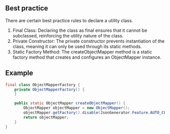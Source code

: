 ## Best practice
There are certain best practice rules to declare a utility class. 

1) Final Class: Declaring the class as final ensures that it cannot be subclassed, reinforcing the utility nature of the class.
2) Private Constructor: The private constructor prevents instantiation of the class, meaning it can only be used through its static methods.
3) Static Factory Method: The createObjectMapper method is a static factory method that creates and configures an ObjectMapper instance.

## Example
```java
final class ObjectMapperFactory {
    private ObjectMapperFactory() {
    }

    public static ObjectMapper createObjectMapper() {
        ObjectMapper objectMapper = new ObjectMapper();
        objectMapper.getFactory().disable(JsonGenerator.Feature.AUTO_CLOSE_TARGET);
        return objectMapper;
    }
}
```
